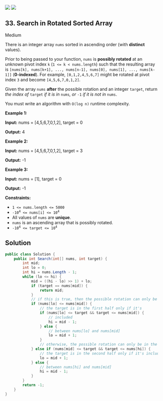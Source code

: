 [![](https://img.shields.io/github/stars/javadev/LeetCode-in-All?label=Stars&style=flat-square)](https://github.com/javadev/LeetCode-in-All)
[![](https://img.shields.io/github/forks/javadev/LeetCode-in-All?label=Fork%20me%20on%20GitHub%20&style=flat-square)](https://github.com/javadev/LeetCode-in-All/fork)

## 33\. Search in Rotated Sorted Array

Medium

There is an integer array `nums` sorted in ascending order (with **distinct** values).

Prior to being passed to your function, `nums` is **possibly rotated** at an unknown pivot index `k` (`1 <= k < nums.length`) such that the resulting array is `[nums[k], nums[k+1], ..., nums[n-1], nums[0], nums[1], ..., nums[k-1]]` (**0-indexed**). For example, `[0,1,2,4,5,6,7]` might be rotated at pivot index `3` and become `[4,5,6,7,0,1,2]`.

Given the array `nums` **after** the possible rotation and an integer `target`, return _the index of_ `target` _if it is in_ `nums`_, or_ `-1` _if it is not in_ `nums`.

You must write an algorithm with `O(log n)` runtime complexity.

**Example 1:**

**Input:** nums = [4,5,6,7,0,1,2], target = 0

**Output:** 4 

**Example 2:**

**Input:** nums = [4,5,6,7,0,1,2], target = 3

**Output:** -1 

**Example 3:**

**Input:** nums = [1], target = 0

**Output:** -1 

**Constraints:**

*   `1 <= nums.length <= 5000`
*   <code>-10<sup>4</sup> <= nums[i] <= 10<sup>4</sup></code>
*   All values of `nums` are **unique**.
*   `nums` is an ascending array that is possibly rotated.
*   <code>-10<sup>4</sup> <= target <= 10<sup>4</sup></code>

## Solution

```csharp
public class Solution {
    public int Search(int[] nums, int target) {
        int mid;
        int lo = 0;
        int hi = nums.Length - 1;
        while (lo <= hi) {
            mid = ((hi - lo) >> 1) + lo;
            if (target == nums[mid]) {
                return mid;
            }
            // if this is true, then the possible rotation can only be in the second half
            if (nums[lo] <= nums[mid]) {
                // the target is in the first half only if it's
                if (nums[lo] <= target && target <= nums[mid]) {
                    // included
                    hi = mid - 1;
                } else {
                    // between nums[lo] and nums[mid]
                    lo = mid + 1;
                }
                // otherwise, the possible rotation can only be in the first half
            } else if (nums[mid] <= target && target <= nums[hi]) {
                // the target is in the second half only if it's included
                lo = mid + 1;
            } else {
                // between nums[hi] and nums[mid]
                hi = mid - 1;
            }
        }
        return -1;
    }
}
```